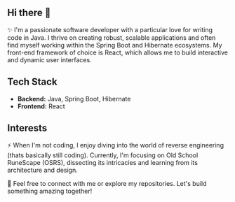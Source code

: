 ## Hi there 👋
✨ I'm a passionate software developer with a particular love for writing code in Java. I thrive on creating robust, scalable applications and often find myself working within the Spring Boot and Hibernate ecosystems. My front-end framework of choice is React, which allows me to build interactive and dynamic user interfaces.

## Tech Stack

- **Backend:** Java, Spring Boot, Hibernate
- **Frontend:** React

## Interests

⚡ When I'm not coding, I enjoy diving into the world of reverse engineering (thats basically still coding). Currently, I'm focusing on Old School RuneScape (OSRS), dissecting its intricacies and learning from its architecture and design.

👯 Feel free to connect with me or explore my repositories. Let's build something amazing together!


<!--
**boritopalito/boritopalito** is a ✨ _special_ ✨ repository because its `README.md` (this file) appears on your GitHub profile.

Here are some ideas to get you started:

- 🔭 I’m currently working on ...
- 🌱 I’m currently learning ...
- 👯 I’m looking to collaborate on ...
- 🤔 I’m looking for help with ...
- 💬 Ask me about ...
- 📫 How to reach me: ...
- 😄 Pronouns: ...
- ⚡ Fun fact: ...
-->
